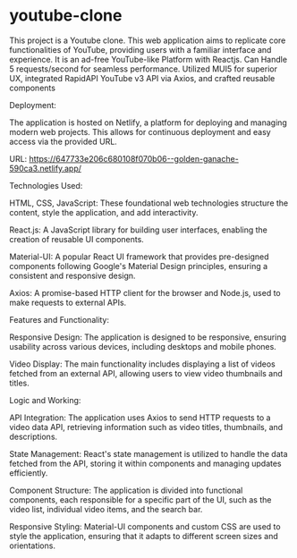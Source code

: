# youtube-clone
This project is a Youtube clone.
This web application aims to replicate core functionalities of YouTube, providing users with a familiar interface and experience. It is an ad-free YouTube-like Platform with Reactjs. Can Handle 5 requests/second for seamless performance. Utilized MUI5 for superior UX, integrated RapidAPI YouTube v3 API via Axios, and crafted reusable components

Deployment:

The application is hosted on Netlify, a platform for deploying and managing modern web projects. This allows for continuous deployment and easy access via the provided URL.

URL: https://647733e206c680108f070b06--golden-ganache-590ca3.netlify.app/


Technologies Used:

HTML, CSS, JavaScript: These foundational web technologies structure the content, style the application, and add interactivity.

React.js: A JavaScript library for building user interfaces, enabling the creation of reusable UI components.

Material-UI: A popular React UI framework that provides pre-designed components following Google's Material Design principles, ensuring a consistent and responsive design.

Axios: A promise-based HTTP client for the browser and Node.js, used to make requests to external APIs.

Features and Functionality:

Responsive Design: The application is designed to be responsive, ensuring usability across various devices, including desktops and mobile phones.

Video Display: The main functionality includes displaying a list of videos fetched from an external API, allowing users to view video thumbnails and titles.

Logic and Working:

API Integration: The application uses Axios to send HTTP requests to a video data API, retrieving information such as video titles, thumbnails, and descriptions.

State Management: React's state management is utilized to handle the data fetched from the API, storing it within components and managing updates efficiently.

Component Structure: The application is divided into functional components, each responsible for a specific part of the UI, such as the video list, individual video items, and the search bar.

Responsive Styling: Material-UI components and custom CSS are used to style the application, ensuring that it adapts to different screen sizes and orientations.
